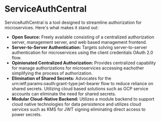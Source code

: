 # ServiceAuthCentral

ServiceAuthCentral is a tool designed to streamline authorization for microservices. Here's what makes it stand out:

- **Open Source:** Freely available consisting of a centralized authorization server, management server, and web based management frontend.
- **Server-to-Server Authentication:** Targets solving server-to-server authentication for microservices using the client credentials OAuth 2.0 flow.
- **Opinionated Centralized Authorization:** Provides centralized capability for manage authorizations for microservices accessing eachother simplifying the process of authorization.
- **Elimination of Shared Secrets:** Advocates for the urn:ietf:params:oauth:grant-type:jwt-bearer flow to reduce reliance on shared secrets. Utilizing cloud based solutions such as GCP service accounts can eliminate the need for shared secrets.
- **Modular Cloud-Native Backend:** Utilizes a module backend to support cloud native technologies for data persistence and utilizes cloud services such as KMS for JWT signing eliminating direct access to power secrets.
